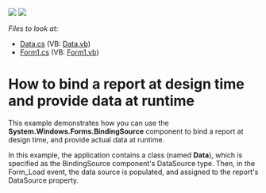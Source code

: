 <!-- default badges list -->
[![](https://img.shields.io/badge/Open_in_DevExpress_Support_Center-FF7200?style=flat-square&logo=DevExpress&logoColor=white)](https://supportcenter.devexpress.com/ticket/details/E2049)
[![](https://img.shields.io/badge/📖_How_to_use_DevExpress_Examples-e9f6fc?style=flat-square)](https://docs.devexpress.com/GeneralInformation/403183)
<!-- default badges end -->
<!-- default file list -->
*Files to look at*:

* [Data.cs](./CS/WindowsApplication35/Data.cs) (VB: [Data.vb](./VB/WindowsApplication35/Data.vb))
* [Form1.cs](./CS/WindowsApplication35/Form1.cs) (VB: [Form1.vb](./VB/WindowsApplication35/Form1.vb))
<!-- default file list end -->
# How to bind a report at design time and provide data at runtime


<p>This example demonstrates how you can use the <strong>System.Windows.Forms.BindingSource</strong> component to bind a report at design time, and provide actual data at runtime.</p><p>In this example, the application contains a class (named <strong>Data</strong>), which is specified as the BindingSource component's DataSource type. Then, in the Form_Load event, the data source is populated, and assigned to the report's DataSource property.</p>

<br/>


